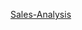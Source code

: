 [Sales-Analysis](https://prod-uk-a.online.tableau.com/t/hft/views/SalesInsights-DataAnalysis/Dashboard-RevenueAnalysis)
